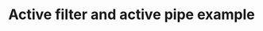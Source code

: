 # Active filter and active pipe example
<script>
import Pipe from "./pipe.js"; 
import ExampleRun2 from "./exampleRun2.js" 
//var pipe = new Pipe(); //var p1 = pipe.popElement();
var exampleRun2 = new ExampleRun2(); 
exampleRun2.createExampleRun();
</script>